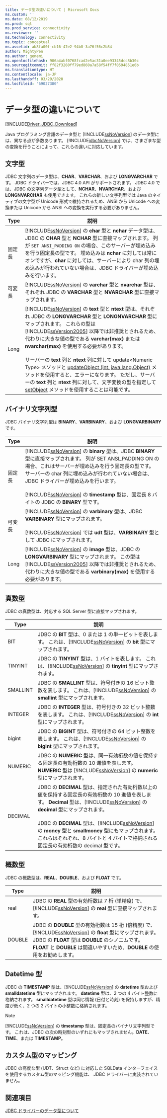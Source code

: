 ```yaml
---
title: データ型の違いについて | Microsoft Docs
ms.custom: ''
ms.date: 08/12/2019
ms.prod: sql
ms.prod_service: connectivity
ms.reviewer: ''
ms.technology: connectivity
ms.topic: conceptual
ms.assetid: ab8fa00f-cb16-47e2-94b8-3a76f56c2b84
author: MightyPen
ms.author: genemi
ms.openlocfilehash: 906a4abf0768fcad2e5ac31a0ee93345dcc8b30c
ms.sourcegitcommit: ff82f3260ff79ed860a7a58f54ff7f0594851e6b
ms.translationtype: HT
ms.contentlocale: ja-JP
ms.lasthandoff: 03/29/2020
ms.locfileid: "69027380"
---
```

# <a name="understanding-data-type-differences"></a>データ型の違いについて

[!INCLUDE[Driver_JDBC_Download](../../includes/driver_jdbc_download.md)]

Java プログラミング言語のデータ型と [!INCLUDE[ssNoVersion](../../includes/ssnoversion-md.md)] のデータ型には、異なる点が多数あります。 [!INCLUDE[jdbcNoVersion](../../includes/jdbcnoversion_md.md)] では、さまざまな型の変換を行うことによって、これらの違いに対応しています。  

## <a name="character-types"></a>文字型

JDBC 文字列のデータ型は、**CHAR**、**VARCHAR**、および **LONGVARCHAR** です。 JDBC ドライバーでは、JDBC 4.0 API がサポートされます。 JDBC 4.0 では、JDBC の文字列データ型として、**NCHAR**、**NVARCHAR**、および **LONGNVARCHAR** も使用できます。 これらの新しい文字列型では Java のネイティブの文字型が Unicode 形式で維持されるため、ANSI から Unicode への変換または Unicode から ANSI への変換を実行する必要がありません。  
  
| Type            | 説明                                                                                                                                                                                                                                                                                                                                                                                                                                                                                                                                                                                                                                                                                                                                                                                                                |
| --------------- | -------------------------------------------------------------------------------------------------------------------------------------------------------------------------------------------------------------------------------------------------------------------------------------------------------------------------------------------------------------------------------------------------------------------------------------------------------------------------------------------------------------------------------------------------------------------------------------------------------------------------------------------------------------------------------------------------------------------------------------------------------------------------------------------------------------------------- |
| 固定長    | [!INCLUDE[ssNoVersion](../../includes/ssnoversion-md.md)] の **char** 型と **nchar** データ型は、JDBC の **CHAR** 型と **NCHAR** 型に直接マップされます。 列が `SET ANSI_PADDING ON` の場合、このサーバーが埋め込みを行う固定長の型です。 埋め込みは **nchar** に対しては常にオンですが、**char** に対しては、サーバーにより char 列の埋め込みが行われていない場合は、JDBC ドライバーが埋め込みを行います。                                                                                                                                                                                                                                                                                                                                                                                      |
| 可変長 | [!INCLUDE[ssNoVersion](../../includes/ssnoversion-md.md)] の **varchar** 型と **nvarchar** 型は、それぞれ JDBC の **VARCHAR** 型と **NVARCHAR** 型に直接マップされます。                                                                                                                                                                                                                                                                                                                                                                                                                                                                                                                                                                                                                                                 |
| Long            | [!INCLUDE[ssNoVersion](../../includes/ssnoversion-md.md)] の **text** 型と **ntext** 型は、それぞれ JDBC の **LONGVARCHAR** 型と **LONGNVARCHAR** 型にマップされます。 これらの型は [!INCLUDE[ssVersion2005](../../includes/ssversion2005-md.md)] 以降では非推奨とされるため、代わりに大きな値の型である **varchar(max)** または **nvarchar(max)** を使用する必要があります。<br /><br /> サーバーの **text** 列と **ntext** 列に対して update\<Numeric Type> メソッドと [updateObject (int, java.lang.Object)](../../connect/jdbc/reference/updateobject-method-int-java-lang-object.md) メソッドを使用すると、エラーになります。 ただし、サーバーの **text** 列と **ntext** 列に対して、文字変換の型を指定して [setObject](../../connect/jdbc/reference/setobject-method-sqlserverpreparedstatement.md) メソッドを使用することは可能です。 |
  
## <a name="binary-string-types"></a>バイナリ文字列型

JDBC バイナリ文字列型は **BINARY**、**VARBINARY**、および **LONGVARBINARY** です。  
  
| Type            | 説明                                                                                                                                                                                                                                                                                                                                                                                                                                                                          |
| --------------- | ------------------------------------------------------------------------------------------------------------------------------------------------------------------------------------------------------------------------------------------------------------------------------------------------------------------------------------------------------------------------------------------------------------------------------------------------------------------------------------ |
| 固定長    | [!INCLUDE[ssNoVersion](../../includes/ssnoversion-md.md)] の **binary** 型は、JDBC **BINARY** 型に直接マップされます。 列が SET ANSI_PADDING ON の場合、これはサーバーが埋め込みを行う固定長の型です。 サーバーの char 列に埋め込みが行われていない場合は、JDBC ドライバーが埋め込みを行います。<br /><br /> [!INCLUDE[ssNoVersion](../../includes/ssnoversion-md.md)] の **timestamp** 型は、固定長 8 バイトの JDBC の **BINARY** 型です。 |
| 可変長 | [!INCLUDE[ssNoVersion](../../includes/ssnoversion-md.md)] の **varbinary** 型は、JDBC **VARBINARY** 型にマップされます。<br /><br /> [!INCLUDE[ssNoVersion](../../includes/ssnoversion-md.md)] では **udt** 型は、**VARBINARY** 型として JDBC にマップされます。                                                                                                                                                                                                                                 |
| Long            | [!INCLUDE[ssNoVersion](../../includes/ssnoversion-md.md)] の **image** 型は、JDBC の **LONGVARBINARY** 型にマップされます。 この型は [!INCLUDE[ssVersion2005](../../includes/ssversion2005-md.md)] 以降では非推奨とされるため、代わりに大きな値の型である **varbinary(max)** を使用する必要があります。                                                                                                                                                                                           |
  
## <a name="exact-numeric-types"></a>真数型

JDBC の真数型は、対応する SQL Server 型に直接マップされます。  
  
| Type     | 説明                                                                                                                                                                                                                                                                                                                                                                                                                                                                                   |
| -------- | --------------------------------------------------------------------------------------------------------------------------------------------------------------------------------------------------------------------------------------------------------------------------------------------------------------------------------------------------------------------------------------------------------------------------------------------------------------------------------------------- |
| BIT      | JDBC の **BIT** 型は、0 または 1 の単一ビットを表します。 これは、[!INCLUDE[ssNoVersion](../../includes/ssnoversion-md.md)] の **bit** 型にマップされます。                                                                                                                                                                                                                                                                                                                                       |
| TINYINT  | JDBC の **TINYINT** 型は、1 バイトを表します。 これは、[!INCLUDE[ssNoVersion](../../includes/ssnoversion-md.md)] の **tinyint** 型にマップされます。                                                                                                                                                                                                                                                                                                                                                 |
| SMALLINT | JDBC の **SMALLINT** 型は、符号付きの 16 ビット整数を表します。 これは、[!INCLUDE[ssNoVersion](../../includes/ssnoversion-md.md)] の **smallint** 型にマップされます。                                                                                                                                                                                                                                                                                                                                     |
| INTEGER  | JDBC の **INTEGER** 型は、符号付きの 32 ビット整数を表します。 これは、[!INCLUDE[ssNoVersion](../../includes/ssnoversion-md.md)] の **int** 型にマップされます。                                                                                                                                                                                                                                                                                                                                           |
| bigint   | JDBC の **BIGINT** 型は、符号付きの 64 ビット整数を表します。 これは、[!INCLUDE[ssNoVersion](../../includes/ssnoversion-md.md)] の **bigint** 型にマップされます。                                                                                                                                                                                                                                                                                                                                         |
| NUMERIC  | JDBC の **NUMERIC** 型は、同一有効桁数の値を保持する固定長の有効桁数の 10 進値を表します。 **NUMERIC** 型は [!INCLUDE[ssNoVersion](../../includes/ssnoversion-md.md)] の **numeric** 型にマップされます。                                                                                                                                                                                                                                                                   |
| DECIMAL  | JDBC の **DECIMAL** 型は、指定された有効桁数以上の値を保持する固定長の有効桁数の 10 進値を表します。 **Decimal** 型は、[!INCLUDE[ssNoVersion](../../includes/ssnoversion-md.md)] の **decimal** 型にマップされます。<br /><br /> JDBC の **DECIMAL** 型は、[!INCLUDE[ssNoVersion](../../includes/ssnoversion-md.md)] の **money** 型と **smallmoney** 型にもマップされます。これらはそれぞれ、8 バイトと 4 バイトで格納される固定長の有効桁数の decimal 型です。 |
  
## <a name="approximate-numeric-types"></a>概数型

JDBC の概数型は、**REAL**、**DOUBLE**、および **FLOAT** です。  
  
| Type   | 説明                                                                                                                                                                                                                                                                                                   |
| ------ | ------------------------------------------------------------------------------------------------------------------------------------------------------------------------------------------------------------------------------------------------------------------------------------------------------------- |
| real   | JDBC の **REAL** 型の有効桁数は 7 桁 (単精度) で、[!INCLUDE[ssNoVersion](../../includes/ssnoversion-md.md)] の **real** 型に直接マップされます。                                                                                                                                     |
| DOUBLE | JDBC の **DOUBLE** 型の有効桁数は 15 桁 (倍精度) で、[!INCLUDE[ssNoVersion](../../includes/ssnoversion-md.md)] の **float** 型にマップされます。 JDBC の **FLOAT** 型は **DOUBLE** のシノニムです。 **FLOAT** と **DOUBLE** は間違いやすいため、**DOUBLE** の使用をお勧めします。 |
  
## <a name="datetime-types"></a>Datetime 型

JDBC の **TIMESTAMP** 型は、[!INCLUDE[ssNoVersion](../../includes/ssnoversion-md.md)] の **datetime** 型および **smalldatetime** 型にマップされます。 **datetime** 型は、2 つの 4 バイト整数に格納されます。 **smalldatetime** 型は同じ情報 (日付と時刻) を保持しますが、精度が低く、2 つの 2 バイトの小整数に格納されます。  
  
> [!NOTE]  
> [!INCLUDE[ssNoVersion](../../includes/ssnoversion-md.md)] の **timestamp** 型は、固定長のバイナリ文字列型です。 これは、JDBC の次の時刻型のいずれにもマップされません。**DATE**、**TIME**、または **TIMESTAMP**。  
  
## <a name="custom-type-mapping"></a>カスタム型のマッピング

JDBC の高度な型 (UDT、Struct など) に対応した SQLData インターフェイスを使用するカスタム型のマッピング機能は、 JDBC ドライバーに実装されていません。  
  
## <a name="see-also"></a>関連項目

[JDBC ドライバーのデータ型について](../../connect/jdbc/understanding-the-jdbc-driver-data-types.md)  
